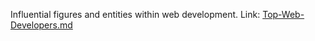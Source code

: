 Influential figures and entities within web development.
Link: [Top-Web-Developers.md](https://github.com/pawan-maurya/Top-Web-Developers/blob/main/Top-Web-Developers.md)
